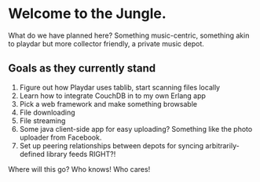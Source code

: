 # Welcome to the Jungle.

What do we have planned here? Something music-centric, something akin to playdar but more collector friendly, a private music depot.

## Goals as they currently stand

1. Figure out how Playdar uses tablib, start scanning files locally
2. Learn how to integrate CouchDB in to my own Erlang app
3. Pick a web framework and make something browsable
4. File downloading
5. File streaming
6. Some java client-side app for easy uploading? Something like the photo uploader from Facebook.
7. Set up peering relationships between depots for syncing arbitrarily-defined library feeds
      RIGHT?!

Where will this go? Who knows! Who cares!